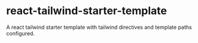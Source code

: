 # react-tailwind-starter-template
A react tailwind starter template with tailwind directives and template paths configured.
